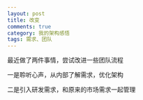 ```yaml
---
layout: post
title: 改变
comments: true
category: 我的架构感悟
tags: 需求、团队
---
```


  最近做了两件事情，尝试改进一些团队流程

  一是聆听心声，从内部了解需求，优化架构

  二是引入研发需求，和原来的市场需求一起管理

<!---more->

### 聆听心声

    在很多时候，架构师都是一直在向前不断奔跑，有时候停下来听听团队的心声还是有必要

    在这次版本开发完成后，召集了一个会议，包含研发、测试、运维、需求等领域

    让各领域负责人聊了一下对于当前版本的一些想法

    会议前提，允许吐槽，但别过分:)
    
* 研发反馈
	- 很多查Bug遇到的问题，希望架构上能统一考虑，比如希望改进当前的Log系统
	- Svn的流太多，合并代码慢慢变成了问题
* 测试反馈
	- 部署太困难
	- 复现Bug不容易
* 运维反馈
	- 部署太难
	- 线上运营提心吊胆
* 需求没说话，就听着

    听了这些，没有人会说这个版本的这个架构有多牛逼，改进了什么体验问题

    各领域都为各自的问题头痛着

    架构师说是一个人，但更多的需要各团队的支持才能更好的完成架构任务

    架构易，落地难，如果不能让研发愉快的搬砖，项目会越推进越难

    这个会也让我们意识到，很多时候需求就摆在那里，只是我们不关心而已

### 研发需求
    当前，每个版本都会有一份需求，但这部分都是市场需求

    对于研发需求，没有明确的记录，仅仅靠各团队负责人人为的沟通

    说这个版本我们要做这样一个优化、调整

    没有真正的向市场需求一样走流程完成（需求收集-需求分解-设计-开发-测试-需求验证）
    
* 带来的问题
	- 没有收集的过程，很多研发的需求会被忽略掉
	- 研发需求会和市场需求冲突，会导致需求备搁置或者遗忘
	- 一些研发需求没有架构师的接入，很难落实（跨模块联动）
	- 即使开发完了后，在测试阶段，测试人员也没有对应的测试用例（不知道研发改了啥）

* 研发需求的来源
	- 架构师对于系统的优化调整、新组件/技术的引入
	- 团队负责人对于当前维护模块的感悟、疑难Bug的调整等

* 研发需求实施细则
	- 流程上同市场需求
	- 由架构师收集需求，制定需求文档
	- 在下一个版本开始前，需要和市场需求一起考虑（优先级低于市场需求）
	- 未完成的需求需要记录并决策是否放弃或迁移到下一个版本
	- 架构师需要做相关的波及，让测试团队知道会对功能有哪些影响，制定对应的测试用例
	
### 一些感悟
    设计系统是架构师的本职工作

    但是改善团队也是架构师应该关注的
    
    让团队健康成长、让架构顺利落地才是真正目的
